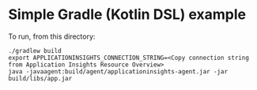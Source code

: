 # Simple Gradle (Kotlin DSL) example

To run, from this directory:

```
./gradlew build
export APPLICATIONINSIGHTS_CONNECTION_STRING=<Copy connection string from Application Insights Resource Overview>
java -javaagent:build/agent/applicationinsights-agent.jar -jar build/libs/app.jar
```
